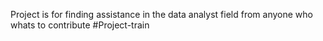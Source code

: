 Project is for finding assistance in the data analyst field from anyone who whats to contribute #Project-train
